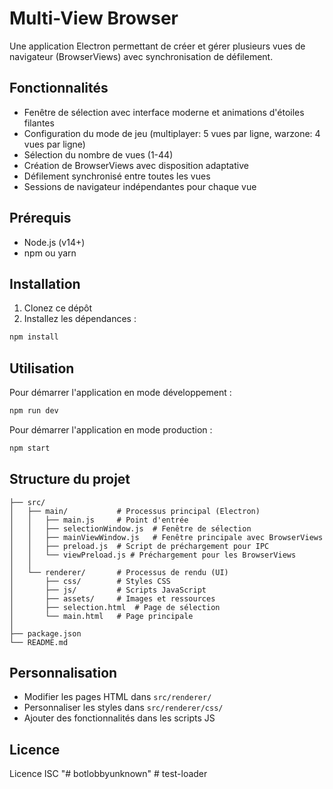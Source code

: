 # Multi-View Browser

Une application Electron permettant de créer et gérer plusieurs vues de navigateur (BrowserViews) avec synchronisation de défilement.

## Fonctionnalités

- Fenêtre de sélection avec interface moderne et animations d'étoiles filantes
- Configuration du mode de jeu (multiplayer: 5 vues par ligne, warzone: 4 vues par ligne)
- Sélection du nombre de vues (1-44)
- Création de BrowserViews avec disposition adaptative
- Défilement synchronisé entre toutes les vues
- Sessions de navigateur indépendantes pour chaque vue

## Prérequis

- Node.js (v14+)
- npm ou yarn

## Installation

1. Clonez ce dépôt
2. Installez les dépendances :

```bash
npm install
```

## Utilisation

Pour démarrer l'application en mode développement :

```bash
npm run dev
```

Pour démarrer l'application en mode production :

```bash
npm start
```

## Structure du projet

```
├── src/
│   ├── main/           # Processus principal (Electron)
│   │   ├── main.js     # Point d'entrée
│   │   ├── selectionWindow.js  # Fenêtre de sélection
│   │   ├── mainViewWindow.js   # Fenêtre principale avec BrowserViews
│   │   ├── preload.js  # Script de préchargement pour IPC
│   │   └── viewPreload.js # Préchargement pour les BrowserViews
│   │
│   └── renderer/       # Processus de rendu (UI)
│       ├── css/        # Styles CSS
│       ├── js/         # Scripts JavaScript
│       ├── assets/     # Images et ressources
│       ├── selection.html  # Page de sélection
│       └── main.html   # Page principale
│
├── package.json
└── README.md
```

## Personnalisation

- Modifier les pages HTML dans `src/renderer/`
- Personnaliser les styles dans `src/renderer/css/`
- Ajouter des fonctionnalités dans les scripts JS

## Licence

Licence ISC "# botlobbyunknown" 
#   t e s t - l o a d e r  
 